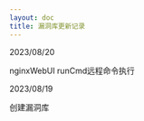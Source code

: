 ```yaml
---
layout: doc
title: 漏洞库更新记录
---
```


<a-timeline>
  
  <a-timeline-item>
    <template #dot><clock-circle-outlined style="font-size: 16px" /></template>
    2023/08/20<br />
    <p><a-typography-link href="/knowledge/vulnlib/webapp/nginxWebUI/nginxWebUI_runCmd远程命令执行">
      nginxWebUI runCmd远程命令执行
    </a-typography-link></p>
  </a-timeline-item>
  
  <a-timeline-item color="#00CCFF">
    <template #dot>
      <bug-two-tone style="font-size: 16px" />
    </template>
    2023/08/19<br />
    <p><a-typography-text disabled>创建漏洞库</a-typography-text></p>
  </a-timeline-item>
</a-timeline>

<script lang="ts" setup>
  import { ClockCircleOutlined,BugTwoTone } from '@ant-design/icons-vue';
</script>

